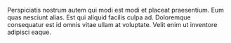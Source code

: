 Perspiciatis nostrum autem qui modi est modi et placeat praesentium.
Eum quas nesciunt alias.
Est qui aliquid facilis culpa ad.
Doloremque consequatur est id omnis vitae ullam at voluptate.
Velit enim ut inventore adipisci eaque.